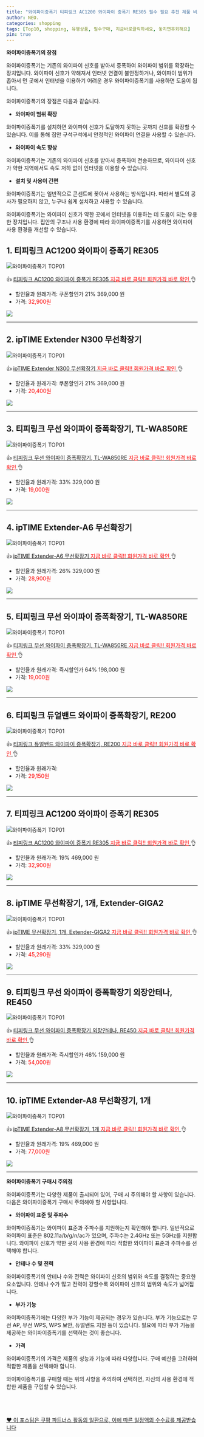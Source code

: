 ```yaml
---
title: "와이파이증폭기 티피링크 AC1200 와이파이 증폭기 RE305 필수 필요 추천 제품 비교 최저 가격 비교 장점 구매 후기 구매평"
author: NEO.
categories: shopping
tags: [Top10, shopping, 유행상품, 필수구매, 지금바로클릭하세요, 놓치면후회해요]
pin: true
---
```

**와이파이증폭기의 장점**

와이파이증폭기는 기존의 와이파이 신호를 받아서 증폭하여 와이파이 범위를 확장하는 장치입니다. 와이파이 신호가 약해져서 인터넷 연결이 불안정하거나, 와이파이 범위가 좁아서 먼 곳에서 인터넷을 이용하기 어려운 경우 와이파이증폭기를 사용하면 도움이 됩니다.

와이파이증폭기의 장점은 다음과 같습니다.

* **와이파이 범위 확장**

와이파이증폭기를 설치하면 와이파이 신호가 도달하지 못하는 곳까지 신호를 확장할 수 있습니다. 이를 통해 집안 구석구석에서 안정적인 와이파이 연결을 사용할 수 있습니다.

* **와이파이 속도 향상**

와이파이증폭기는 기존의 와이파이 신호를 받아서 증폭하여 전송하므로, 와이파이 신호가 약한 지역에서도 속도 저하 없이 인터넷을 이용할 수 있습니다.

* **설치 및 사용이 간편**

와이파이증폭기는 일반적으로 콘센트에 꽂아서 사용하는 방식입니다. 따라서 별도의 공사가 필요하지 않고, 누구나 쉽게 설치하고 사용할 수 있습니다.

와이파이증폭기는 와이파이 신호가 약한 곳에서 인터넷을 이용하는 데 도움이 되는 유용한 장치입니다. 집안의 구조나 사용 환경에 따라 와이파이증폭기를 사용하면 와이파이 사용 환경을 개선할 수 있습니다.

   

## 1. 티피링크 AC1200 와이파이 증폭기 RE305

![와이파이증폭기 TOP01](https://thumbnail9.coupangcdn.com/thumbnails/remote/490x490ex/image/retail/images/4349617202026439-73198da1-b5f9-4554-a110-901c19f3e8b2.jpg)


👍 [티피링크 AC1200 와이파이 증폭기 RE305 <font color=red> 지금 바로 클릭!! 회원가격 바로 확인 </font> ](https://link.coupang.com/re/AFFSDP?lptag=AF3617701&subid=GithubCoopas&pageKey=1197787979&traceid=V0-153&itemId=2181792255&vendorItemId=70179844728) 👌 


- 할인율과 원래가격: 쿠폰할인가 21%  369,000   원
- 가격: <span style='color:red'>32,900원</span>

[![](/discount_price.png)](https://link.coupang.com/re/AFFSDP?lptag=AF3617701&subid=GithubCoopas&pageKey=1197787979&traceid=V0-153&itemId=2181792255&vendorItemId=70179844728)

---


   

## 2. ipTIME Extender N300 무선확장기

![와이파이증폭기 TOP01](https://thumbnail10.coupangcdn.com/thumbnails/remote/490x490ex/image/retail/images/2019/10/24/18/1/6193cc18-401f-4044-805b-440ddc445bc6.jpg)


👍 [ipTIME Extender N300 무선확장기 <font color=red> 지금 바로 클릭!! 회원가격 바로 확인 </font> ](https://link.coupang.com/re/AFFSDP?lptag=AF3617701&subid=GithubCoopas&pageKey=1469702403&traceid=V0-153&itemId=2526763627&vendorItemId=5508835315) 👌 


- 할인율과 원래가격: 쿠폰할인가 21%  369,000   원
- 가격: <span style='color:red'>20,400원</span>

[![](/discount_price.png)](https://link.coupang.com/re/AFFSDP?lptag=AF3617701&subid=GithubCoopas&pageKey=1469702403&traceid=V0-153&itemId=2526763627&vendorItemId=5508835315)

---


   

## 3. 티피링크 무선 와이파이 증폭확장기, TL-WA850RE

![와이파이증폭기 TOP01](https://thumbnail9.coupangcdn.com/thumbnails/remote/490x490ex/image/retail/images/3832563113689340-bc9ddc61-b9c7-4afe-bd67-28357c83679a.jpg)


👍 [티피링크 무선 와이파이 증폭확장기, TL-WA850RE <font color=red> 지금 바로 클릭!! 회원가격 바로 확인 </font> ](https://link.coupang.com/re/AFFSDP?lptag=AF3617701&subid=GithubCoopas&pageKey=4560799258&traceid=V0-153&itemId=5554509637&vendorItemId=3017548373) 👌 


- 할인율과 원래가격: 33%  329,000   원
- 가격: <span style='color:red'>19,000원</span>

[![](/discount_price.png)](https://link.coupang.com/re/AFFSDP?lptag=AF3617701&subid=GithubCoopas&pageKey=4560799258&traceid=V0-153&itemId=5554509637&vendorItemId=3017548373)

---


   

## 4. ipTIME Extender-A6 무선확장기

![와이파이증폭기 TOP01](https://thumbnail9.coupangcdn.com/thumbnails/remote/490x490ex/image/retail/images/2023/08/25/18/5/ba07c88e-5d7a-4522-a779-6e34db16a2d6.jpg)


👍 [ipTIME Extender-A6 무선확장기 <font color=red> 지금 바로 클릭!! 회원가격 바로 확인 </font> ](https://link.coupang.com/re/AFFSDP?lptag=AF3617701&subid=GithubCoopas&pageKey=7597674433&traceid=V0-153&itemId=20090773386&vendorItemId=86988118082) 👌 


- 할인율과 원래가격: 26%  329,000   원
- 가격: <span style='color:red'>28,900원</span>

[![](/discount_price.png)](https://link.coupang.com/re/AFFSDP?lptag=AF3617701&subid=GithubCoopas&pageKey=7597674433&traceid=V0-153&itemId=20090773386&vendorItemId=86988118082)

---


   

## 5. 티피링크 무선 와이파이 증폭확장기, TL-WA850RE

![와이파이증폭기 TOP01](https://thumbnail9.coupangcdn.com/thumbnails/remote/490x490ex/image/retail/images/3832563113689340-bc9ddc61-b9c7-4afe-bd67-28357c83679a.jpg)


👍 [티피링크 무선 와이파이 증폭확장기, TL-WA850RE <font color=red> 지금 바로 클릭!! 회원가격 바로 확인 </font> ](https://link.coupang.com/re/AFFSDP?lptag=AF3617701&subid=GithubCoopas&pageKey=4560799258&traceid=V0-153&itemId=5554509637&vendorItemId=3017548373) 👌 


- 할인율과 원래가격: 즉시할인가 64%  198,000   원
- 가격: <span style='color:red'>19,000원</span>

[![](/discount_price.png)](https://link.coupang.com/re/AFFSDP?lptag=AF3617701&subid=GithubCoopas&pageKey=4560799258&traceid=V0-153&itemId=5554509637&vendorItemId=3017548373)

---


   

## 6. 티피링크 듀얼밴드 와이파이 증폭확장기, RE200

![와이파이증폭기 TOP01](https://thumbnail9.coupangcdn.com/thumbnails/remote/490x490ex/image/retail/images/2628932532764547-b9018e18-a2ff-4f33-9d6f-8919573cedc2.jpg)


👍 [티피링크 듀얼밴드 와이파이 증폭확장기, RE200 <font color=red> 지금 바로 클릭!! 회원가격 바로 확인 </font> ](https://link.coupang.com/re/AFFSDP?lptag=AF3617701&subid=GithubCoopas&pageKey=1456585&traceid=V0-153&itemId=6352324&vendorItemId=3026443766) 👌 


- 할인율과 원래가격: 
- 가격: <span style='color:red'>29,150원</span>

[![](/discount_price.png)](https://link.coupang.com/re/AFFSDP?lptag=AF3617701&subid=GithubCoopas&pageKey=1456585&traceid=V0-153&itemId=6352324&vendorItemId=3026443766)

---


   

## 7. 티피링크 AC1200 와이파이 증폭기 RE305

![와이파이증폭기 TOP01](https://thumbnail9.coupangcdn.com/thumbnails/remote/490x490ex/image/retail/images/4349617202026439-73198da1-b5f9-4554-a110-901c19f3e8b2.jpg)


👍 [티피링크 AC1200 와이파이 증폭기 RE305 <font color=red> 지금 바로 클릭!! 회원가격 바로 확인 </font> ](https://link.coupang.com/re/AFFSDP?lptag=AF3617701&subid=GithubCoopas&pageKey=1197787979&traceid=V0-153&itemId=2181792255&vendorItemId=70179844728) 👌 


- 할인율과 원래가격: 19%  469,000   원
- 가격: <span style='color:red'>32,900원</span>

[![](/discount_price.png)](https://link.coupang.com/re/AFFSDP?lptag=AF3617701&subid=GithubCoopas&pageKey=1197787979&traceid=V0-153&itemId=2181792255&vendorItemId=70179844728)

---


   

## 8. ipTIME 무선확장기, 1개, Extender-GIGA2

![와이파이증폭기 TOP01](https://thumbnail8.coupangcdn.com/thumbnails/remote/490x490ex/image/vendor_inventory/ff32/ac04110aadf97a0e4dbd470ac114e1f77e814e98b97d95014b982f43fb97.jpg)


👍 [ipTIME 무선확장기, 1개, Extender-GIGA2 <font color=red> 지금 바로 클릭!! 회원가격 바로 확인 </font> ](https://link.coupang.com/re/AFFSDP?lptag=AF3617701&subid=GithubCoopas&pageKey=7355120299&traceid=V0-153&itemId=18936477910&vendorItemId=86703188515) 👌 


- 할인율과 원래가격: 33%  329,000   원
- 가격: <span style='color:red'>45,290원</span>

[![](/discount_price.png)](https://link.coupang.com/re/AFFSDP?lptag=AF3617701&subid=GithubCoopas&pageKey=7355120299&traceid=V0-153&itemId=18936477910&vendorItemId=86703188515)

---


   

## 9. 티피링크 무선 와이파이 증폭확장기 외장안테나, RE450

![와이파이증폭기 TOP01](https://thumbnail7.coupangcdn.com/thumbnails/remote/490x490ex/image/retail/images/6089186281929708-8ad5df84-ca76-44ad-a53a-b59c607cbea3.jpg)


👍 [티피링크 무선 와이파이 증폭확장기 외장안테나, RE450 <font color=red> 지금 바로 클릭!! 회원가격 바로 확인 </font> ](https://link.coupang.com/re/AFFSDP?lptag=AF3617701&subid=GithubCoopas&pageKey=18140518&traceid=V0-153&itemId=72977937&vendorItemId=3119316226) 👌 


- 할인율과 원래가격: 즉시할인가 46%  159,000   원
- 가격: <span style='color:red'>54,000원</span>

[![](/discount_price.png)](https://link.coupang.com/re/AFFSDP?lptag=AF3617701&subid=GithubCoopas&pageKey=18140518&traceid=V0-153&itemId=72977937&vendorItemId=3119316226)

---


   

## 10. ipTIME Extender-A8 무선확장기, 1개

![와이파이증폭기 TOP01](https://thumbnail8.coupangcdn.com/thumbnails/remote/490x490ex/image/retail/images/2020/06/16/14/2/7e0ebe58-4beb-4e6f-a5c3-f861d6f846f5.jpg)


👍 [ipTIME Extender-A8 무선확장기, 1개 <font color=red> 지금 바로 클릭!! 회원가격 바로 확인 </font> ](https://link.coupang.com/re/AFFSDP?lptag=AF3617701&subid=GithubCoopas&pageKey=1707980047&traceid=V0-153&itemId=2906779018&vendorItemId=70895546415) 👌 


- 할인율과 원래가격: 19%  469,000   원
- 가격: <span style='color:red'>77,000원</span>

[![](/discount_price.png)](https://link.coupang.com/re/AFFSDP?lptag=AF3617701&subid=GithubCoopas&pageKey=1707980047&traceid=V0-153&itemId=2906779018&vendorItemId=70895546415)

---
**와이파이증폭기 구매시 주의점**

와이파이증폭기는 다양한 제품이 출시되어 있어, 구매 시 주의해야 할 사항이 있습니다. 다음은 와이파이증폭기 구매시 주의해야 할 사항입니다.

* **와이파이 표준 및 주파수**

와이파이증폭기는 와이파이 표준과 주파수를 지원하는지 확인해야 합니다. 일반적으로 와이파이 표준은 802.11a/b/g/n/ac가 있으며, 주파수는 2.4GHz 또는 5GHz를 지원합니다. 와이파이 신호가 약한 곳의 사용 환경에 따라 적합한 와이파이 표준과 주파수를 선택해야 합니다.

* **안테나 수 및 전력**

와이파이증폭기의 안테나 수와 전력은 와이파이 신호의 범위와 속도를 결정하는 중요한 요소입니다. 안테나 수가 많고 전력이 강할수록 와이파이 신호의 범위와 속도가 넓어집니다.

* **부가 기능**

와이파이증폭기에는 다양한 부가 기능이 제공되는 경우가 있습니다. 부가 기능으로는 무선 AP, 무선 WPS, WPS 보안, 듀얼밴드 지원 등이 있습니다. 필요에 따라 부가 기능을 제공하는 와이파이증폭기를 선택하는 것이 좋습니다.

* **가격**

와이파이증폭기의 가격은 제품의 성능과 기능에 따라 다양합니다. 구매 예산을 고려하여 적합한 제품을 선택해야 합니다.

와이파이증폭기를 구매할 때는 위의 사항을 주의하여 선택하면, 자신의 사용 환경에 적합한 제품을 구입할 수 있습니다.<br><br><br><br><br> [ ❤  이 포스팅은 쿠팡 파트너스 활동의 일환으로, 이에 따른 일정액의 수수료를 제공받습니다](https://link.coupang.com/a/bcEFyh)